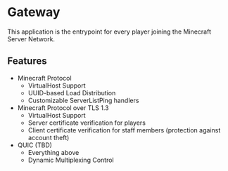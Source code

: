# Gateway

This application is the entrypoint for every player joining the Minecraft Server Network.

## Features
- Minecraft Protocol
  - VirtualHost Support
  - UUID-based Load Distribution
  - Customizable ServerListPing handlers
- Minecraft Protocol over TLS 1.3
  - VirtualHost Support
  - Server certificate verification for players
  - Client certificate verification for staff members (protection against account theft)
- QUIC (TBD)
  - Everything above
  - Dynamic Multiplexing Control
